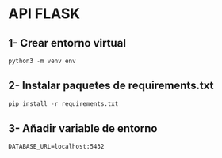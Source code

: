 # API FLASK

## 1- Crear entorno virtual

```python
python3 -m venv env
```

## 2- Instalar paquetes de requirements.txt

```python
pip install -r requirements.txt
```

## 3- Añadir variable de entorno

```env
DATABASE_URL=localhost:5432
```
